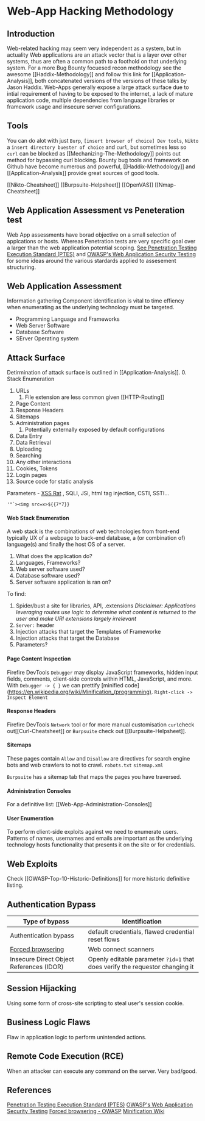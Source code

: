 # Web-App Hacking Methodology
## Introduction

Web-related hacking may seem very independent as a system, but in actuality Web applications are an attack vector that is a layer over other systems, thus are often a common path to a foothold on that underlying system. For a more Bug Bounty focuesed recon methodology see the awesome [[Haddix-Methodology]] and follow this link for [[Application-Analysis]], both concatenated versions of the versions of these talks by Jason Haddix. Web-Apps generally expose a large attack surface due to intial requirement of having to be exposed to the internet, a lack of mature application code, multiple dependencies from language libraries or framework usage and insecure server configurations.

## Tools
You can do alot with just `Burp`, `[insert browser of choice] Dev tools`, `Nikto` a `insert directory buester of choice` and `curl`, but sometimes less so `curl` can be blocked as [[Mechanizing-The-Methodology]] points out method for bypassing curl blocking. Bounty bug tools and framework on Github have become numerous and powerful, [[Haddix-Methodology]] and [[Application-Analysis]] provide great sources of good tools.

[[Nikto-Cheatsheet]]
[[Burpsuite-Helpsheet]]
[[OpenVAS]]
[[Nmap-Cheatsheet]]


## Web Application Assessment vs Peneteration test
Web App assessments have borad objective on a small selection of applcations or hosts. Whereas Penetration tests are very specific goal over  a larger than the web application potential scoping. [See Penetration Testing Execution Standard (PTES)](http://www.pentest-standard.org/index.php/Main_Page) and [OWASP's Web Application Security Testing](https://owasp.org/www-project-web-security-testing-guide/) for some ideas around the various stardards applied to assesement structuring.

## Web Application Assessment
Information gathering 
Component identification is vital to time effiency when enumerating as the underlying technology must be targeted.
 - Programming Language and Frameworks
 - Web Server Software
 - Database Software
 - SErver Operating system

## Attack Surface
Detirmination of attack surface is outlined in [[Application-Analysis]].
0. Stack Enumeration
1. URLs
	1. File extension are less common given [[HTTP-Routing]]
2. Page Content
3. Response Headers
4. Sitemaps
5. Administration pages
	1. Potentially externally exposed by default configurations
6. Data Entry
7. Data Retrieval
8. Uploading
9. Searching
10. Any other interactions
11. Cookies, Tokens
12. Login pages
13. Source code for static analysis

Parameters - [XSS Rat](https://twitter.com/theXSSrat/status/1612122763627724800) , SQLI, JSi, html tag injection, CSTI, SSTI...
```
'"`><img src=x>${{7*7}}
```

#### Web Stack Enumeration
A web stack is the combinations of web technologies from front-end typically UX of a webpage to back-end database, a (or combination of) language(s) and finally the host OS of a server.

1. What does the application do?
2. Languages, Frameworks?
3. Web server software used?
4. Database software used?
5. Server software application is ran on?

To find: 
1. Spider/bust a site for libraries, API, .extensions
*Disclaimer: Applications leveraging routes use logic to determine what content is returned to the user and make URI extensions largely irrelevant*
2. `Server:` header
3. Injection attacks that target the Templates of Frameworke
4. Injection attacks that target the Database
5. Parameters?

#### Page Content Inspection 
Firefire DevTools `Debugger` may display JavaScript frameworks, hidden input fields, comments, client-side controls within HTML, JavaScript, and more. With `Debugger -> { }` we can prettify [minified code](https://en.wikipedia.org/wiki/Minification_(programming). `Right-click -> Inspect Element`

#### Response Headers
Firefire DevTools `Network` tool or for more manual customisation `curl`check out[[Curl-Cheatsheet]] or `Burpsuite` check out [[Burpsuite-Helpsheet]].

#### Sitemaps
These pages contain `Allow` and `Disallow` are directives for search engine bots and web crawlers to not to crawl.
`robots.txt` 
`sitemap.xml`

`Burpsuite` has a sitemap tab that maps the pages you have traversed.

#### Administration Consoles
For a definitive list: [[Web-App-Administration-Consoles]]


#### User Enumeration
To perform client-side exploits against we need to enumerate users. Patterns of names, usernames and emails are important as the underlying technology hosts functionality that presents it on the site or for credentials.


## Web Exploits
Check [[OWASP-Top-10-Historic-Definitions]] for more historic definitive listing.


## Authentication Bypass

Type of bypass | Identification 
--- | ---
Authentication bypass | default credentials, flawed credential reset flows
[Forced browsering](https://owasp.org/www-community/attacks/Forced_browsing) | Web connect scanners
Insecure Direct Object References (IDOR) | Openly editable parameter `?id=1` that does verify the requestor changing it

## Session Hijacking
Using some form of cross-site scripting to steal user's session cookie.

## Business Logic Flaws
Flaw in application logic to perform unintended actions.

## Remote Code Execution (RCE)
When an attacker can execute any command on the server. Very bad/good.


## References

[Penetration Testing Execution Standard (PTES)](http://www.pentest-standard.org/index.php/Main_Page)
[OWASP's Web Application Security Testing](https://owasp.org/www-project-web-security-testing-guide/)
[Forced browsering - OWASP](https://owasp.org/www-community/attacks/Forced_browsing)
[Minification Wiki](https://en.wikipedia.org/wiki/Minification_(programming))